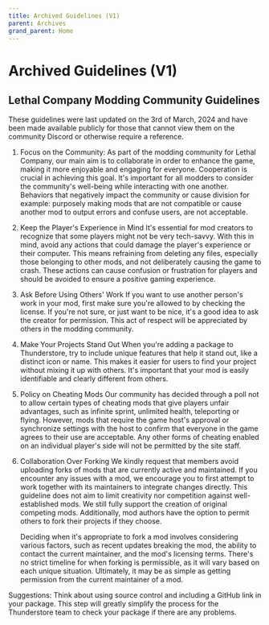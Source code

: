 ```yaml
---
title: Archived Guidelines (V1)
parent: Archives
grand_parent: Home
---
```


# Archived Guidelines (V1)

## Lethal Company Modding Community Guidelines

These guidelines were last updated on the 3rd of March, 2024 and have been made available publicly for those that cannot view them on the community Discord or otherwise require a reference.

1. Focus on the Community:
As part of the modding community for Lethal Company, our main aim is to collaborate in order to enhance the game, making it more enjoyable and engaging for everyone. Cooperation is crucial in achieving this goal. It's important for all modders to consider the community's well-being while interacting with one another. Behaviors that negatively impact the community or cause division for example: purposely making mods that are not compatible or cause another mod to output errors and confuse users, are not acceptable.

2. Keep the Player's Experience in Mind
It's essential for mod creators to recognize that some players might not be very tech-savvy. With this in mind, avoid any actions that could damage the player's experience or their computer. This means refraining from deleting any files, especially those belonging to other mods, and not deliberately causing the game to crash. These actions can cause confusion or frustration for players and should be avoided to ensure a positive gaming experience.

3. Ask Before Using Others' Work
If you want to use another person's work in your mod, first make sure you're allowed to by checking the license. If you're not sure, or just want to be nice, it's a good idea to ask the creator for permission. This act of respect will be appreciated by others in the modding community.

4. Make Your Projects Stand Out
When you're adding a package to Thunderstore, try to include unique features that help it stand out, like a distinct icon or name. This makes it easier for users to find your project without mixing it up with others. It's important that your mod is easily identifiable and clearly different from others.

5. Policy on Cheating Mods
Our community has decided through a poll not to allow certain types of cheating mods that give players unfair advantages, such as infinite sprint, unlimited health, teleporting or flying. However, mods that require the game host's approval or synchronize settings with the host to confirm that everyone in the game agrees to their use are acceptable. Any other forms of cheating enabled on an individual player's side will not be permitted by the site staff.

6. Collaboration Over Forking
We kindly request that members avoid uploading forks of mods that are currently active and maintained. If you encounter any issues with a mod, we encourage you to first attempt to work together with its maintainers to integrate changes directly. This guideline does not aim to limit creativity nor competition against well-established mods. We still fully support the creation of original competing mods. Additionally, mod authors have the option to permit others to fork their projects if they choose.

    Deciding when it's appropriate to fork a mod involves considering various factors, such as recent updates breaking the mod, the ability to contact the current maintainer, and the mod's licensing terms. There's no strict timeline for when forking is permissible, as it will vary based on each unique situation. Ultimately, it may be as simple as getting permission from the current maintainer of a mod.

Suggestions:
Think about using source control and including a GitHub link in your package. This step will greatly simplify the process for the Thunderstore team to check your package if there are any problems.
